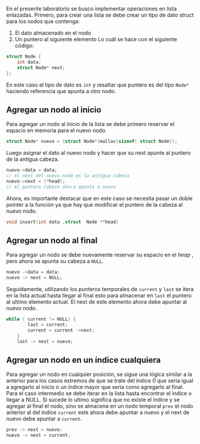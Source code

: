 En el presente laboratorio se busco implementar operaciones en lista enlazadas. 
Primero, para crear una lista se debe crear un  tipo de dato struct para los nodos que contenga: 
1. El dato almacenado en el nodo
2. Un puntero al siguiente elemento
Lo cuál se hace con el siguiente código: 
```C
struct Node {
	int data;
	struct Node* next;
};
```
En este caso el tipo de dato es `int` y resaltar que puntero es del tipo `Node*` haciendo referencia que apunta a otro nodo. 
## Agregar un nodo al inicio
Para agregar un nodo al inicio de la lista se debe primero reservar el espacio en memoria para el nuevo nodo. 
```C
struct Node* nuevo = (struct Node*)malloc(sizeof( struct Node));
```
Luego asignar el dato al nuevo nodo y hacer que su next apunte al puntero de la antigua cabeza. 
```C
nuevo->data = data;
// el next del nuevo nodo es la antigua cabeza
nuevo->next = (*head);
// el puntero cabeza ahora apunta a nuevo
```
Ahora, es importante destacar que en este caso se necesita pasar un  doble pointer a la función ya que hay que modificar el puntero de la cabeza al nuevo nodo. 
```C
void insert(int data ,struct  Node **head)
```
## Agregar un nodo al final 
Para agregar un nodo se debe nuevamente reservar su espacio en el *heap*  , pero ahora se apunta su cabeza a `NULL`. 
```C
nuevo ->data = data;
nuevo -> next = NULL;
```

Seguidamente, utilizando los punteros temporales de `current` y `last` se itera en la lista actual hasta llegar al final esto para almacenar en `last` el puntero al ultimo elemento actual. El next de este elemento ahora debe apuntar al nuevo nodo. 
```C
while ( current != NULL) {
		last = current;
		current = current ->next;
	}
	last -> next = nuevo;
```
## Agregar un nodo en un índice cualquiera
Para agregar un nodo en cualquier posición, se sigue una lógica similar a la anterior para los casos extremos de que se trate del índice 0  que seria igual a agregarlo al inicio o un índice mayor que seria como agregarlo al final. Para el caso intermedio se debe iterar en la lista hasta encontrar el índice o llegar a NULL. Si sucede lo ultimo significa que no existe el índice y se agregar al final el nodo, sino se almacena en un nodo temporal `prev` el nodo anterior al del índice `current` este ahora debe apuntar a nuevo y el next de nuevo debe apuntar a `current`.
```C
prev -> next = nuevo;
nuevo -> next = current;
```